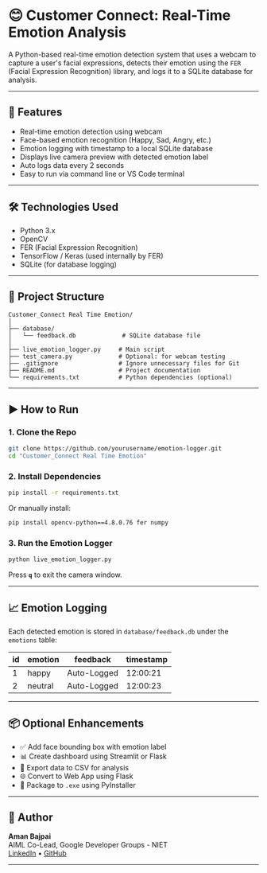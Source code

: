 
# 😊 Customer Connect: Real-Time Emotion Analysis

A Python-based real-time emotion detection system that uses a webcam to capture a user's facial expressions, detects their emotion using the `FER` (Facial Expression Recognition) library, and logs it to a SQLite database for analysis.

---

## 📌 Features

- Real-time emotion detection using webcam
- Face-based emotion recognition (Happy, Sad, Angry, etc.)
- Emotion logging with timestamp to a local SQLite database
- Displays live camera preview with detected emotion label
- Auto logs data every 2 seconds
- Easy to run via command line or VS Code terminal

---


## 🛠️ Technologies Used

- Python 3.x
- OpenCV
- FER (Facial Expression Recognition)
- TensorFlow / Keras (used internally by FER)
- SQLite (for database logging)

---

## 📂 Project Structure

```
Customer_Connect Real Time Emotion/
│
├── database/
│   └── feedback.db             # SQLite database file
│
├── live_emotion_logger.py     # Main script
├── test_camera.py             # Optional: for webcam testing
├── .gitignore                 # Ignore unnecessary files for Git
├── README.md                  # Project documentation
└── requirements.txt           # Python dependencies (optional)
```

---

## ▶️ How to Run

### 1. Clone the Repo
```bash
git clone https://github.com/yourusername/emotion-logger.git
cd "Customer_Connect Real Time Emotion"
```

### 2. Install Dependencies
```bash
pip install -r requirements.txt
```

Or manually install:
```bash
pip install opencv-python==4.8.0.76 fer numpy
```

### 3. Run the Emotion Logger
```bash
python live_emotion_logger.py
```

Press **`q`** to exit the camera window.

---

## 📈 Emotion Logging

Each detected emotion is stored in `database/feedback.db` under the `emotions` table:

| id | emotion | feedback     | timestamp |
|----|---------|--------------|-----------|
| 1  | happy   | Auto-Logged  | 12:00:21  |
| 2  | neutral | Auto-Logged  | 12:00:23  |

---

## 📦 Optional Enhancements

- ✅ Add face bounding box with emotion label
- 📊 Create dashboard using Streamlit or Flask
- 💾 Export data to CSV for analysis
- 🌐 Convert to Web App using Flask
- 🧊 Package to `.exe` using PyInstaller

---

## 🙌 Author

**Aman Bajpai**  
AIML Co-Lead, Google Developer Groups - NIET  
[LinkedIn](https://www.linkedin.com/in/aman-bajpai-651a87266/) • [GitHub](https://github.com/AmanBajpai28)

---


